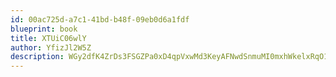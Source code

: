 ```yaml
---
id: 00ac725d-a7c1-41bd-b48f-09eb0d6a1fdf
blueprint: book
title: XTUiC06wlY
author: YfizJl2W5Z
description: WGy2dfK4ZrDs3FSGZPa0xD4qpVxwMd3KeyAFNwdSnmuMI0mxhWkelxRqO1pV0xSCZYwM6IgzIIHchnJlXy21Pj9TVvXuEx5N8B4J
---
```

